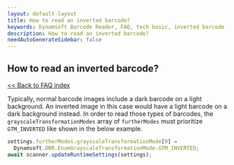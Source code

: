 ```yaml
---
layout: default-layout
title: How to read an inverted barcode?
keywords: Dynamsoft Barcode Reader, FAQ, tech basic, inverted barcode
description: How to read an inverted barcode?
needAutoGenerateSidebar: false
---
```


## How to read an inverted barcode?

[<< Back to FAQ index](index.md)

Typically, normal barcode images include a dark barcode on a light background. An inverted image in this case would have a light barcode on a dark background instead. In order to read those types of barcodes, the `grayscaleTransformationModes` array of `furtherModes` must prioritize `GTM_INVERTED` like shown in the below example.

```javascript
settings.furtherModes.grayscaleTransformationMode[0] =
  Dynamsoft.DBR.EnumGrayscaleTransformationMode.GTM_INVERTED;
await scanner.updateRuntimeSettings(settings);
```
